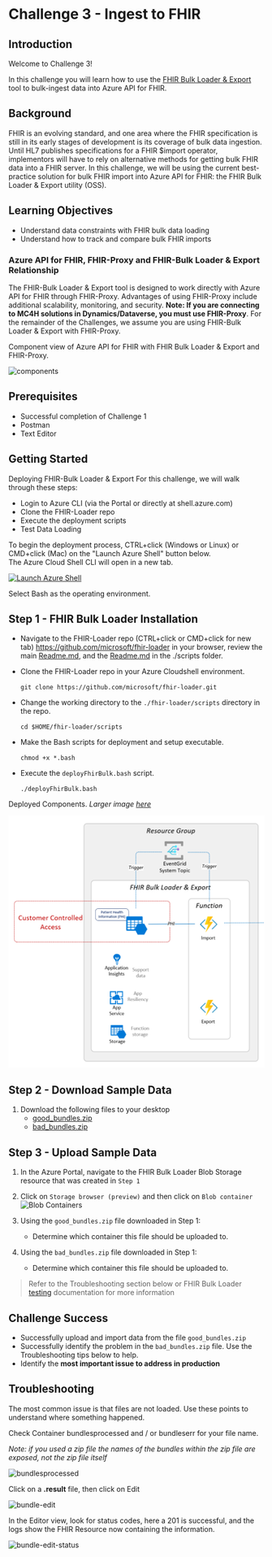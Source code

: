# Challenge 3 - Ingest to FHIR

## Introduction

Welcome to Challenge 3!

In this challenge you will learn how to use the [FHIR Bulk Loader & Export](https://github.com/microsoft/fhir-loader) tool to bulk-ingest data into Azure API for FHIR.

## Background

FHIR is an evolving standard, and one area where the FHIR specification is still in its early stages of development is its coverage of bulk data ingestion. Until HL7 publishes specifications for a FHIR $import operator, implementors will have to rely on alternative methods for getting bulk FHIR data into a FHIR server. In this challenge, we will be using the current best-practice solution for bulk FHIR import into Azure API for FHIR: the FHIR Bulk Loader & Export utility (OSS).

## Learning Objectives

+ Understand data constraints with FHIR bulk data loading
+ Understand how to track and compare bulk FHIR imports

### Azure API for FHIR, FHIR-Proxy and FHIR-Bulk Loader & Export Relationship 
The FHIR-Bulk Loader & Export tool is designed to work directly with Azure API for FHIR through FHIR-Proxy. Advantages of using FHIR-Proxy include additional scalability, monitoring, and security. __Note:  If you are connecting to MC4H solutions in Dynamics/Dataverse, you must use FHIR-Proxy__. For the remainder of the Challenges, we assume you are using FHIR-Bulk Loader & Export with FHIR-Proxy.

Component view of Azure API for FHIR with FHIR Bulk Loader & Export and FHIR-Proxy.  

![components](./media/components.png)


## Prerequisites
+ Successful completion of Challenge 1
+ Postman
+ Text Editor

## Getting Started
Deploying FHIR-Bulk Loader & Export 
For this challenge, we will walk through these steps: 
- Login to Azure CLI (via the Portal or directly at shell.azure.com)
- Clone the FHIR-Loader repo 
- Execute the deployment scripts 
- Test Data Loading 

To begin the deployment process, CTRL+click (Windows or Linux) or CMD+click (Mac) on the "Launch Azure Shell" button below.  
The Azure Cloud Shell CLI will open in a new tab.

[![Launch Azure Shell](./media/launchcloudshell.png "Launch Cloud Shell")](https://shell.azure.com/bash?target="_blank")

Select Bash as the operating environment.

## Step 1 - FHIR Bulk Loader Installation

- Navigate to the FHIR-Loader repo (CTRL+click or CMD+click for new tab) https://github.com/microsoft/fhir-loader in your browser, review the main [Readme.md](https://github.com/microsoft/fhir-loader#fhir-loader), and the [Readme.md](https://github.com/microsoft/fhir-loader/blob/main/scripts/Readme.md) in the ./scripts folder.  

- Clone the FHIR-Loader repo in your Azure Cloudshell environment.  
    ```azurecli-interactive
    git clone https://github.com/microsoft/fhir-loader.git
    ```

- Change the working directory to the ```./fhir-loader/scripts``` directory in the repo.  
    ```azurecli-interactive
    cd $HOME/fhir-loader/scripts
    ```

- Make the Bash scripts for deployment and setup executable.  
    ```azurecli-interactive
    chmod +x *.bash
    ```

- Execute the ```deployFhirBulk.bash``` script.  
    ```azurecli-interactive
    ./deployFhirBulk.bash
    ```

Deployed Components.  _Larger image [here](./media/install-components.png)_ 

![fhir-bulk](./media/install-components-small.png)



## Step 2 - Download Sample Data

1. Download the following files to your desktop
    + [good_bundles.zip](/docs/assets/zip/good_bundles.zip)
    + [bad_bundles.zip](/docs/assets/zip/bad_bundles.zip)

## Step 3 - Upload Sample Data

1. In the Azure Portal, navigate to the FHIR Bulk Loader Blob Storage resource that was created in `Step 1`

2. Click on `Storage browser (preview)` and then click on `Blob container`
![Blob Containers](./media/portal-browser-container.png)  

3. Using the `good_bundles.zip` file downloaded in Step 1:
    + Determine which container this file should be uploaded to.

4. Using  the `bad_bundles.zip` file downloaded in Step 1:
    + Determine which container this file should be uploaded to.

> Refer to the Troubleshooting section below or FHIR Bulk Loader [testing](https://github.com/microsoft/fhir-loader/blob/main/docs/testing.md) documentation for more information


## Challenge Success

+ Successfully upload and import data from the file `good_bundles.zip`
+ Successfully identify the problem in the `bad_bundles.zip` file.  Use the Troubleshooting tips below to help. 
+ Identify the **most important issue to address in production**

## Troubleshooting 
The most common issue is that files are not loaded.  Use these points to understand where something happened. 

Check Container bundlesprocessed and / or bundleserr for your file name.  

_Note: if you used a zip file the names of the bundles within the zip file are exposed, not the zip file itself_

![bundlesprocessed](./media/bundlesprocessed.png)

Click on a **.result** file, then click on Edit

![bundle-edit](./media/bundle-edit.png)

In the Editor view, look for status codes, here a 201 is successful, and the logs show the FHIR Resource now containing the information. 

![bundle-edit-status](./media/bundle-edit-status.png)
